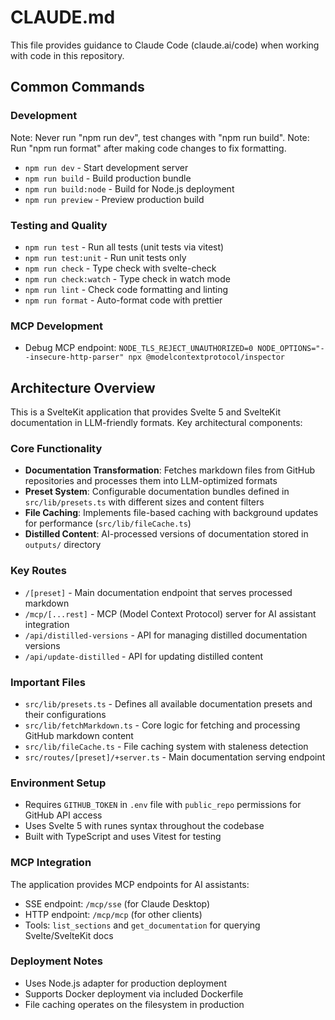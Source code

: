 # CLAUDE.md

This file provides guidance to Claude Code (claude.ai/code) when working with code in this repository.

## Common Commands

### Development

Note: Never run "npm run dev", test changes with "npm run build".
Note: Run "npm run format" after making code changes to fix formatting.

- `npm run dev` - Start development server
- `npm run build` - Build production bundle
- `npm run build:node` - Build for Node.js deployment
- `npm run preview` - Preview production build

### Testing and Quality

- `npm run test` - Run all tests (unit tests via vitest)
- `npm run test:unit` - Run unit tests only
- `npm run check` - Type check with svelte-check
- `npm run check:watch` - Type check in watch mode
- `npm run lint` - Check code formatting and linting
- `npm run format` - Auto-format code with prettier

### MCP Development

- Debug MCP endpoint: `NODE_TLS_REJECT_UNAUTHORIZED=0 NODE_OPTIONS="--insecure-http-parser" npx @modelcontextprotocol/inspector`

## Architecture Overview

This is a SvelteKit application that provides Svelte 5 and SvelteKit documentation in LLM-friendly formats. Key architectural components:

### Core Functionality

- **Documentation Transformation**: Fetches markdown files from GitHub repositories and processes them into LLM-optimized formats
- **Preset System**: Configurable documentation bundles defined in `src/lib/presets.ts` with different sizes and content filters
- **File Caching**: Implements file-based caching with background updates for performance (`src/lib/fileCache.ts`)
- **Distilled Content**: AI-processed versions of documentation stored in `outputs/` directory

### Key Routes

- `/[preset]` - Main documentation endpoint that serves processed markdown
- `/mcp/[...rest]` - MCP (Model Context Protocol) server for AI assistant integration
- `/api/distilled-versions` - API for managing distilled documentation versions
- `/api/update-distilled` - API for updating distilled content

### Important Files

- `src/lib/presets.ts` - Defines all available documentation presets and their configurations
- `src/lib/fetchMarkdown.ts` - Core logic for fetching and processing GitHub markdown content
- `src/lib/fileCache.ts` - File caching system with staleness detection
- `src/routes/[preset]/+server.ts` - Main documentation serving endpoint

### Environment Setup

- Requires `GITHUB_TOKEN` in `.env` file with `public_repo` permissions for GitHub API access
- Uses Svelte 5 with runes syntax throughout the codebase
- Built with TypeScript and uses Vitest for testing

### MCP Integration

The application provides MCP endpoints for AI assistants:

- SSE endpoint: `/mcp/sse` (for Claude Desktop)
- HTTP endpoint: `/mcp/mcp` (for other clients)
- Tools: `list_sections` and `get_documentation` for querying Svelte/SvelteKit docs

### Deployment Notes

- Uses Node.js adapter for production deployment
- Supports Docker deployment via included Dockerfile
- File caching operates on the filesystem in production

